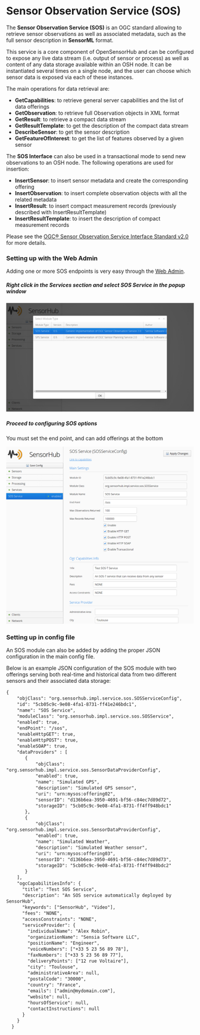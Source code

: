 Sensor Observation Service (SOS)
===

The **Sensor Observation Service (SOS)** is an OGC standard allowing to retrieve sensor observations as well as associated metadata, such as the full sensor description in **SensorML** format.

This service is a core component of OpenSensorHub and can be configured to expose any live data stream (i.e. output of sensor or process) as well as content of any data storage available within an OSH node. It can be instantiated several times on a single node, and the user can choose which sensor data is exposed via each of these instances.
 
The main operations for data retrieval are:

* **GetCapabilities**: to retrieve general server capabilities and the list of data offerings
* **GetObservation**: to retrieve full Observation objects in XML format
* **GetResult**: to retrieve a compact data stream
* **GetResultTemplate**: to get the description of the compact data stream
* **DescribeSensor**: to get the sensor description
* **GetFeatureOfInterest**: to get the list of features observed by a given sensor

The **SOS Interface** can also be used in a transactional mode to send new observations to an OSH node. The following operations are used for insertion:

* **InsertSensor**: to insert sensor metadata and create the corresponding offering
* **InsertObservation**: to insert complete observation objects with all the related metadata
* **InsertResult**: to insert compact measurement records (previously described with InsertResultTemplate)
* **InsertResultTemplate**: to insert the description of compact measurement records

Please see the [OGC® Sensor Observation Service Interface Standard v2.0](http://www.opengeospatial.org/standards/sos) for more details.



### Setting up with the Web Admin

Adding one or more SOS endpoints is very easy through the [Web Admin](../web-admin.md). 

##### Right click in the **Services** section and select **SOS Service** in the popup window

![Add SOS Interface](img/add-sos.png)

##### Proceed to configuring SOS options

You must set the end point, and can add offerings at the bottom

![Configure SOS Interface](img/config-sos.png)


### Setting up in config file

An SOS module can also be added by adding the proper JSON configuration in the main config file.

Below is an example JSON configuration of the SOS module with two offerings serving both real-time and historical data from two different sensors and their associated data storage:

```
{
    "objClass": "org.sensorhub.impl.service.sos.SOSServiceConfig",
    "id": "5cb05c9c-9e08-4fa1-8731-ff41e246bdc1",
    "name": "SOS Service",
    "moduleClass": "org.sensorhub.impl.service.sos.SOSService",
    "enabled": true,
    "endPoint": "/sos",
    "enableHttpGET": true,
    "enableHttpPOST": true,
    "enableSOAP": true,
    "dataProviders" : [
       {
           "objClass": "org.sensorhub.impl.service.sos.SensorDataProviderConfig",
           "enabled": true,
           "name": "Simulated GPS",
           "description": "Simulated GPS sensor",
           "uri": "urn:mysos:offering02",
           "sensorID": "d136b6ea-3950-4691-bf56-c84ec7d89d72",
           "storageID": "5cb05c9c-9e08-4fa1-8731-ff4ff948bdc1"
       },
       {
           "objClass": "org.sensorhub.impl.service.sos.SensorDataProviderConfig",
           "enabled": true,
           "name": "Simulated Weather",
           "description": "Simulated Weather sensor",
           "uri": "urn:mysos:offering03",
           "sensorID": "d136b6ea-3950-4691-bf56-c84ec7d89d73",           
           "storageID": "5cb05c9c-9e08-4fa1-8731-ff4ff948bdc2"
       }
    ],
    "ogcCapabilitiesInfo": {
      "title": "Test SOS Service",
      "description": "An SOS service automatically deployed by SensorHub",
      "keywords": ["SensorHub", "Video"],
      "fees": "NONE",
      "accessConstraints": "NONE",
      "serviceProvider": {
        "individualName": "Alex Robin",
        "organizationName": "Sensia Software LLC",
        "positionName": "Engineer",
        "voiceNumbers": ["+33 5 23 56 89 78"],
        "faxNumbers": ["+33 5 23 56 89 77"],
        "deliveryPoints": ["12 rue Voltaire"],
        "city": "Toulouse",
        "administrativeArea": null,
        "postalCode": "30000",
        "country": "France",
        "emails": ["admin@mydomain.com"],
        "website": null,
        "hoursOfService": null,
        "contactInstructions": null
      }
    }
  }
```
